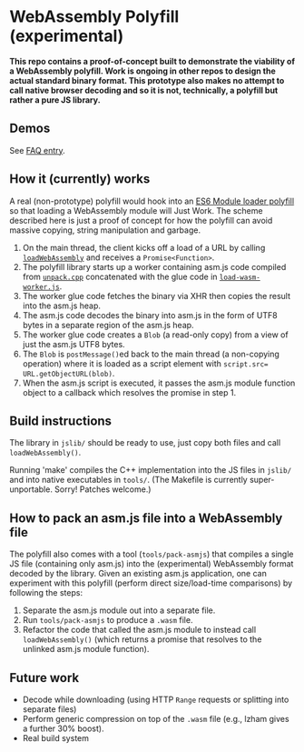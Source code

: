 # WebAssembly Polyfill (experimental)

**This repo contains a proof-of-concept built to demonstrate the
viability of a WebAssembly polyfill. Work is ongoing in other repos to design
the actual standard binary format. This prototype also makes no attempt to call
native browser decoding and so it is not, technically, a polyfill but rather a
pure JS library.**

## Demos

See [FAQ entry](https://github.com/WebAssembly/design/blob/master/FAQ.md#can-the-polyfill-really-be-efficient).

## How it (currently) works

A real (non-prototype) polyfill would hook into an [ES6 Module loader
polyfill](https://github.com/ModuleLoader/es6-module-loader) so that loading a
WebAssembly module will Just Work. The scheme described here is just a proof of
concept for how the polyfill can avoid massive copying, string manipulation and
garbage.

1. On the main thread, the client kicks off a load of a URL by calling
   [`loadWebAssembly`](https://github.com/WebAssembly/polyfill-prototype-1/blob/master/jslib/load-wasm.js#L6)
   and receives a `Promise<Function>`.
2. The polyfill library starts up a worker containing asm.js code compiled from
   [`unpack.cpp`](https://github.com/WebAssembly/polyfill-prototype-1/blob/master/src/unpack.cpp)
   concatenated with the glue code in
   [`load-wasm-worker.js`](https://github.com/WebAssembly/polyfill-prototype-1/blob/master/src/load-wasm-worker.js).
2. The worker glue code fetches the binary via XHR then copies the result into the asm.js heap.
3. The asm.js code decodes the binary into asm.js in the form of UTF8 bytes in a separate region of the asm.js heap.
4. The worker glue code creates a `Blob` (a read-only copy) from a view of just the asm.js UTF8 bytes.
5. The `Blob` is `postMessage()`ed back to the main thread (a non-copying
   operation) where it is loaded as a script element with `script.src= URL.getObjectURL(blob)`.
6. When the asm.js script is executed, it passes the asm.js module function
   object to a callback which resolves the promise in step 1.

## Build instructions

The library in `jslib/` should be ready to use, just copy both files and call `loadWebAssembly()`.

Running 'make' compiles the C++ implementation into the JS files in `jslib/` and
into native executables in `tools/`. (The Makefile is currently super-unportable.
Sorry! Patches welcome.)

## How to pack an asm.js file into a WebAssembly file

The polyfill also comes with a tool (`tools/pack-asmjs`) that compiles a single JS
file (containing only asm.js) into the (experimental) WebAssembly format decoded by
the library. Given an existing asm.js application, one can experiment with this 
polyfill (perform direct size/load-time comparisons) by following the steps:
 1. Separate the asm.js module out into a separate file.
 2. Run `tools/pack-asmjs` to produce a `.wasm` file.
 3. Refactor the code that called the asm.js module to instead call `loadWebAssembly()`
    (which returns a promise that resolves to the unlinked asm.js module function).

## Future work

 * Decode while downloading (using HTTP `Range` requests or splitting into separate files)
 * Perform generic compression on top of the `.wasm` file (e.g., lzham gives a further 30% boost).
 * Real build system
